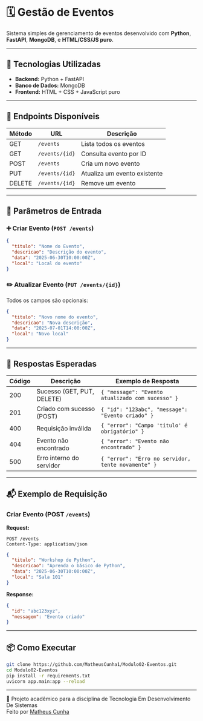 # 🗓️ Gestão de Eventos

Sistema simples de gerenciamento de eventos desenvolvido com **Python**, **FastAPI**, **MongoDB**, e **HTML/CSS/JS puro**.

---

## 🚀 Tecnologias Utilizadas

- **Backend:** Python + FastAPI  
- **Banco de Dados:** MongoDB  
- **Frontend:** HTML + CSS + JavaScript puro

---

## 📌 Endpoints Disponíveis

| Método | URL            | Descrição                     |
|--------|----------------|-------------------------------|
| GET    | `/events`      | Lista todos os eventos        |
| GET    | `/events/{id}` | Consulta evento por ID        |
| POST   | `/events`      | Cria um novo evento           |
| PUT    | `/events/{id}` | Atualiza um evento existente  |
| DELETE | `/events/{id}` | Remove um evento              |

---

## 📝 Parâmetros de Entrada

### ➕ Criar Evento (`POST /events`)

```json
{
  "titulo": "Nome do Evento",
  "descricao": "Descrição do evento",
  "data": "2025-06-30T10:00:00Z",
  "local": "Local do evento"
}
````

### ✏️ Atualizar Evento (`PUT /events/{id}`)

Todos os campos são opcionais:

```json
{
  "titulo": "Novo nome do evento",
  "descricao": "Nova descrição",
  "data": "2025-07-01T14:00:00Z",
  "local": "Novo local"
}
```

---

## 📡 Respostas Esperadas

| Código | Descrição                  | Exemplo de Resposta                                |
| ------ | -------------------------- | -------------------------------------------------- |
| 200    | Sucesso (GET, PUT, DELETE) | `{ "message": "Evento atualizado com sucesso" }`   |
| 201    | Criado com sucesso (POST)  | `{ "id": "123abc", "message": "Evento criado" }`   |
| 400    | Requisição inválida        | `{ "error": "Campo 'titulo' é obrigatório" }`      |
| 404    | Evento não encontrado      | `{ "error": "Evento não encontrado" }`             |
| 500    | Erro interno do servidor   | `{ "error": "Erro no servidor, tente novamente" }` |

---

## 📬 Exemplo de Requisição

### Criar Evento (POST `/events`)

**Request:**

```http
POST /events
Content-Type: application/json
```

```json
{
  "titulo": "Workshop de Python",
  "descricao": "Aprenda o básico de Python",
  "data": "2025-06-30T10:00:00Z",
  "local": "Sala 101"
}
```

**Response:**

```json
{
  "id": "abc123xyz",
  "messagem": "Evento criado"
}
```

---

## 📦 Como Executar

```bash
git clone https://github.com/MatheusCunha1/Modulo02-Eventos.git
cd Modulo02-Eventos
pip install -r requirements.txt
uvicorn app.main:app --reload
```

---

📣 Projeto acadêmico para a disciplina de Tecnologia Em Desenvolvimento De Sistemas	
Feito por [Matheus Cunha](https://github.com/MatheusCunha1)

```
